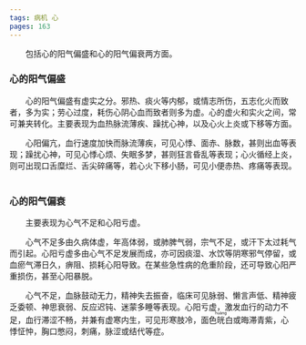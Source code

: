 ```yaml
---
tags: 病机 心
pages: 163
---
```

&emsp;&emsp;包括心的阳气偏盛和心的阳气偏衰两方面。

### 心的阳气偏盛
&emsp;&emsp;心的阳气偏盛有虚实之分。邪热、痰火等内郁，或情志所伤，五志化火而致者，多为实；劳心过度，耗伤心阴心血而致者则多为虚。心的虚火和实火之间，常可兼夹转化。主要表现为血热脉流薄疾、躁扰心神，以及心火上炎或下移等方面。

&emsp;&emsp;心阳偏亢，血行速度加快而脉流薄疾，可见心悸、面赤、脉数，甚则出血等表现；躁扰心神，可见心悸心烦、失眠多梦，甚则狂言昏乱等表现；心火循经上炎，则可出现口舌糜烂、舌尖碎痛等，若心火下移小肠，可见小便赤热、疼痛等表现。<br></br>

### 心的阳气偏衰
&emsp;&emsp;主要表现为心气不足和心阳亏虚。

&emsp;&emsp;心气不足多由久病体虚，年高体弱，或肺脾气弱，宗气不足，或汗下太过耗气而引起。心阳亏虚多由心气不足发展而成，亦可因痰湿、水饮等阴寒邪气停留，或血瘀气滞日久，痹阻、损耗心阳导致。在某些急性病的危重阶段，还可导致心阳严重损伤，甚至心阳暴脱。

&emsp;&emsp;心气不足，血脉鼓动无力，精神失去振奋，临床可见脉弱、懒言声低、精神疲乏委顿、神思衰弱、反应迟钝、迷蒙多睡等表现。心阳亏虚，激发血行的动力不足，血行滞涩不畅，并兼有虚寒内生，可见形寒肢冷，面色<ruby>㿠<rp>(</rp><rt>huàng</rt><rp>)</rp></ruby>白或晦滞青紫，心悸怔忡，胸口憋闷，刺痛，脉涩或结代等症。